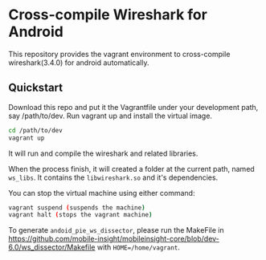 # Cross-compile Wireshark for Android

This repository provides the vagrant environment to cross-compile 
wireshark(3.4.0) for android automatically. 

## Quickstart 
Download this repo and put it the Vagrantfile under your development path, say /path/to/dev. 
Run vagrant up and install the virtual image.

```bash
cd /path/to/dev
vagrant up
```

It will run and compile the wireshark and related libraries.

When the process finish, it will created a folder at the current path, named `ws_libs`. It contains the 
`libwireshark.so` and it's dependencies. 

You can stop the virtual machine using either command:

```bash
vagrant suspend (suspends the machine)
vagrant halt (stops the vagrant machine)
```

To generate `andoid_pie_ws_dissector`, please run the MakeFile in https://github.com/mobile-insight/mobileinsight-core/blob/dev-6.0/ws_dissector/Makefile
with `HOME=/home/vagrant`.